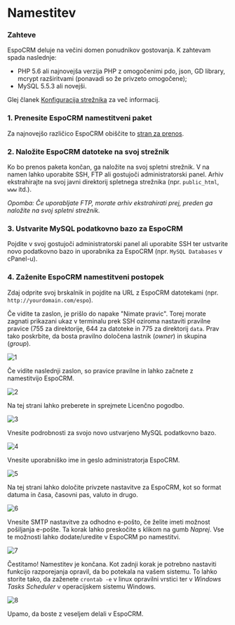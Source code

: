 # Namestitev

### Zahteve
EspoCRM deluje na večini domen ponudnikov gostovanja. K zahtevam spada naslednje:

* PHP 5.6 ali najnovejša verzija PHP z omogočenimi pdo, json, GD library, mcrypt razširitvami (ponavadi so že privzeto omogočene);
* MySQL 5.5.3 ali novejši.

Glej članek [Konfiguracija strežnika](server-configuration.md) za več informacij.

### 1. Prenesite EspoCRM namestitveni paket
Za najnovejšo različico EspoCRM obiščite to [stran za prenos](http://www.espocrm.com/download/).

### 2. Naložite EspoCRM datoteke na svoj strežnik

Ko bo prenos paketa končan, ga naložite na svoj spletni strežnik.
V na namen lahko uporabite SSH, FTP ali gostujoči administratorski panel.
Arhiv ekstrahirajte na svoj javni direktorij spletnega strežnika (npr. `public_html`, `www` itd.).

_Opomba: Če uporabljate FTP, morate arhiv ekstrahirati prej, preden ga naložite na svoj spletni strežnik._

### 3. Ustvarite MySQL podatkovno bazo za EspoCRM

Pojdite v svoj gostujoči administratorski panel ali uporabite SSH ter ustvarite novo podatkovno bazo in uporabnika za EspoCRM (npr. `MySQL Databases` v cPanel-u).

### 4. Zaženite EspoCRM namestitveni postopek

Zdaj odprite svoj brskalnik in pojdite na URL z EspoCRM datotekami (npr. `http://yourdomain.com/espo`).

Če vidite ta zaslon, je prišlo do napake "Nimate pravic".
Torej morate zagnati prikazani ukaz v terminalu prek SSH oziroma nastaviti pravilne pravice (755 za direktorije, 644 za datoteke in 775 za direktorij `data`. Prav tako poskrbite, da bosta pravilno določena lastnik (_owner_) in skupina (_group_).

![1](https://raw.githubusercontent.com/espocrm/documentation/master/_static/images/administration/installation/1.png)

Če vidite naslednji zaslon, so pravice pravilne in lahko začnete z namestitvijo EspoCRM.

![2](https://raw.githubusercontent.com/espocrm/documentation/master/_static/images/administration/installation/2.png)

Na tej strani lahko preberete in sprejmete Licenčno pogodbo.

![3](https://raw.githubusercontent.com/espocrm/documentation/master/_static/images/administration/installation/3.png)

Vnesite podrobnosti za svojo novo ustvarjeno MySQL podatkovno bazo.

![4](https://raw.githubusercontent.com/espocrm/documentation/master/_static/images/administration/installation/4.png)

Vnesite uporabniško ime in geslo administratorja EspoCRM.

![5](https://raw.githubusercontent.com/espocrm/documentation/master/_static/images/administration/installation/5.png)

Na tej strani lahko določite privzete nastavitve za EspoCRM, kot so format datuma in časa, časovni pas, valuto in drugo.

![6](https://raw.githubusercontent.com/espocrm/documentation/master/_static/images/administration/installation/6.png)

Vnesite SMTP nastavitve za odhodno e-pošto, če želite imeti možnost pošiljanja e-pošte.
Ta korak lahko preskočite s klikom na gumb _Naprej_.
Vse te možnosti lahko dodate/uredite v EspoCRM po namestitvi.

![7](https://raw.githubusercontent.com/espocrm/documentation/master/_static/images/administration/installation/7.png)

Čestitamo! Namestitev je končana.
Kot zadnji korak je potrebno nastaviti funkcijo razporejanja opravil, da bo potekala na vašem sistemu. To lahko storite tako, da zaženete `crontab -e` v linux opravilni vrstici ter v _Windows Tasks Scheduler_ v operacijskem sistemu Windows.

![8](https://raw.githubusercontent.com/espocrm/documentation/master/_static/images/administration/installation/8.png)

Upamo, da boste z veseljem delali v EspoCRM.
